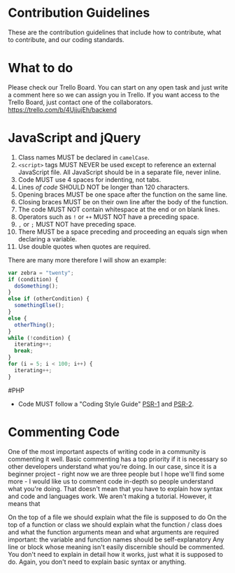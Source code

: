 # Contribution Guidelines
These are the contribution guidelines that include how to contribute, what to contribute, and our coding standards.
# What to do
Please check our Trello Board. You can start on any open task and just write a comment here so we can assign you in Trello. If you want access to the Trello Board, just contact one of the collaborators.
https://trello.com/b/4UjjujEh/backend
# JavaScript and jQuery
1. Class names MUST be declared in `camelCase`.
2. `<script>` tags MUST NEVER be used except to reference an external JavaScript file. All JavaScript should be in a separate file, never inline.
3. Code MUST use 4 spaces for indenting, not tabs.
4. Lines *of code* SHOULD NOT be longer than 120 characters.
5. Opening braces MUST be one space after the function on the same line.
6. Closing braces MUST be on their own line after the body of the function.
7. The code MUST NOT contain whitespace at the end or on blank lines.
8. Operators such as `!` or `++` MUST NOT have a preceding space.
9. `,` or `;` MUST NOT have preceding space.
10. There MUST be a space preceding and proceeding an equals sign when declaring a variable.
11. Use double quotes when quotes are required.

There are many more therefore I will show an example:
```javascript
var zebra = "twenty";
if (condition) {
  doSomething();
}
else if (otherCondition) {
  somethingElse();
}
else {
  otherThing();
}
while (!condition) {
  iterating++;
  break;
}
for (i = 5; i < 100; i++) {
  iterating++;
}
```

#PHP
- Code MUST follow a "Coding Style Guide" [PSR-1](http://www.php-fig.org/psr/psr-1/) and [PSR-2](http://www.php-fig.org/psr/psr-2/). 
      
      
# Commenting Code
One of the most important aspects of writing code in a community is commenting it well. Basic commenting has a top priority if it is necessary so other developers understand what you're doing. In our case, since it is a beginner project - right now we are three people but I hope we'll find some more - I would like us to comment code in-depth so people understand what you're doing. That doesn't mean that you have to explain how syntax and code and languages work. We aren't making a tutorial. However, it means that

On the top of a file we should explain what the file is supposed to do
On the top of a function or class we should explain what the function / class does and what the function arguments mean and what arguments are required
important: the variable and function names should be self-explanatory
Any line or block whose meaning isn't easily discernible should be commented. You don't need to explain in detail how it works, just what it is supposed to do.
Again, you don't need to explain basic syntax or anything.
